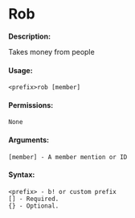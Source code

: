 # Rob

**Description:**

Takes money from people

#### Usage:

```
<prefix>rob [member]
```

#### Permissions:

```
None
```

#### Arguments:

```
[member] - A member mention or ID
```

#### Syntax:

```
<prefix> - b! or custom prefix
[] - Required.
{} - Optional.
```
